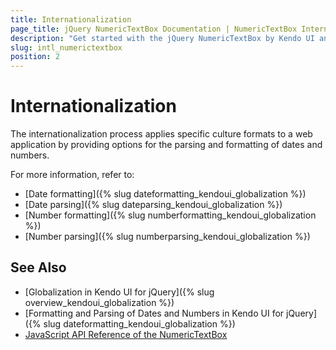 ```yaml
---
title: Internationalization
page_title: jQuery NumericTextBox Documentation | NumericTextBox Internationalization | Kendo UI
description: "Get started with the jQuery NumericTextBox by Kendo UI and learn about the options it supports for parsing and formatting of dates and numbers."
slug: intl_numerictextbox
position: 2
---
```


# Internationalization

The internationalization process applies specific culture formats to a web application by providing options for the parsing and formatting of dates and numbers.

For more information, refer to:
* [Date formatting]({% slug dateformatting_kendoui_globalization %})
* [Date parsing]({% slug dateparsing_kendoui_globalization %})
* [Number formatting]({% slug numberformatting_kendoui_globalization %})
* [Number parsing]({% slug numberparsing_kendoui_globalization %})

## See Also

* [Globalization in Kendo UI for jQuery]({% slug overview_kendoui_globalization %})
* [Formatting and Parsing of Dates and Numbers in Kendo UI for jQuery]({% slug dateformatting_kendoui_globalization %})
* [JavaScript API Reference of the NumericTextBox](/api/javascript/ui/numerictextbox)
